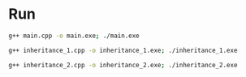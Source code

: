 # Run

```sh
g++ main.cpp -o main.exe; ./main.exe
```

```sh
g++ inheritance_1.cpp -o inheritance_1.exe; ./inheritance_1.exe
```

```sh
g++ inheritance_2.cpp -o inheritance_2.exe; ./inheritance_2.exe
```